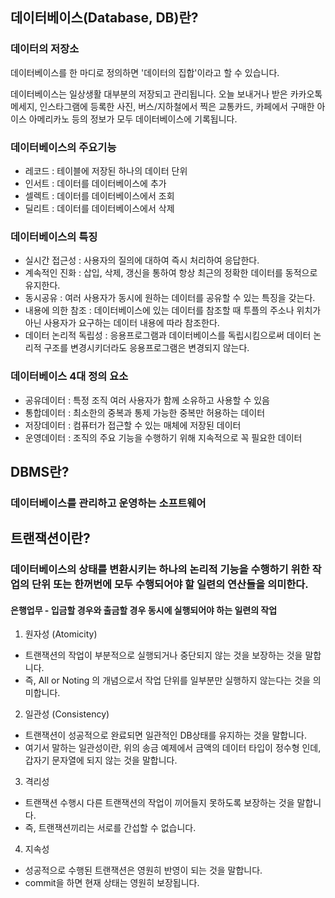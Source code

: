 ## 데이터베이스(Database, DB)란?

### 데이터의 저장소

데이터베이스를 한 마디로 정의하면 '데이터의 집합'이라고 할 수 있습니다.

데이터베이스는 일상생활 대부분의 저장되고 관리됩니다.
오늘 보내거나 받은 카카오톡 메세지, 인스타그램에 등록한 사진, 버스/지하철에서 찍은 교통카드, 카페에서 구매한 아이스 아메리카노 등의 정보가 모두 데이터베이스에 기록됩니다.

### 데이터베이스의 주요기능

- 레코드 : 테이블에 저장된 하나의 데이터 단위
- 인서트 : 데이터를 데이터베이스에 추가
- 셀렉트 : 데이터를 데이터베이스에서 조회
- 딜리트 : 데이터를 데이터베이스에서 삭제

### 데이터베이스의 특징

- 실시간 접근성 : 사용자의 질의에 대하여 즉시 처리하여 응답한다.
- 계속적인 진화 : 삽입, 삭제, 갱신을 통하여 항상 최근의 정확한 데이터를 동적으로 유지한다.
- 동시공유 : 여러 사용자가 동시에 원하는 데이터를 공유할 수 있는 특징을 갖는다.
- 내용에 의한 참조 : 데이터베이스에 있는 데이터를 참조할 때 투플의 주소나 위치가 아닌 사용자가 요구하는 데이터 내용에 따라 참조한다.
- 데이터 논리적 독립성 : 응용프로그램과 데이터베이스를 독립시킴으로써 데이터 논리적 구조를 변경시키더라도 응용프로그램은 변경되지 않는다.

### 데이터베이스 4대 정의 요소

- 공유데이터 : 특정 조직 여러 사용자가 함께 소유하고 사용할 수 있음
- 통합데이터 : 최소한의 중복과 통제 가능한 중복만 허용하는 데이터
- 저장데이터 : 컴퓨터가 접근할 수 있는 매체에 저장된 데이터
- 운영데이터 : 조직의 주요 기능을 수행하기 위해 지속적으로 꼭 필요한 데이터

## DBMS란?

### 데이터베이스를 관리하고 운영하는 소프트웨어

## 트랜잭션이란?

### 데이터베이스의 상태를 변환시키는 하나의 논리적 기능을 수행하기 위한 작업의 단위 또는 한꺼번에 모두 수행되어야 할 일련의 연산들을 의미한다.

#### 은행업무 - 입금할 경우와 출금할 경우 동시에 실행되어야 하는 일련의 작업

1. 원자성 (Atomicity)

- 트랜잭션의 작업이 부분적으로 실행되거나 중단되지 않는 것을 보장하는 것을 말합니다.
- 즉, All or Noting 의 개념으로서 작업 단위를 일부분만 실행하지 않는다는 것을 의미합니다.

2. 일관성 (Consistency)

- 트랜잭션이 성공적으로 완료되면 일관적인 DB상태를 유지하는 것을 말합니다.
- 여기서 말하는 일관성이란, 위의 송금 예제에서 금액의 데이터 타입이 정수형 인데, 갑자기 문자열에 되지 않는 것을 말합니다.

3. 격리성

- 트랜잭션 수행시 다른 트랜잭션의 작업이 끼어들지 못하도록 보장하는 것을 말합니다.
- 즉, 트랜잭션끼리는 서로를 간섭할 수 없습니다.

4. 지속성

- 성공적으로 수행된 트랜잭션은 영원히 반영이 되는 것을 말합니다.
- commit을 하면 현재 상태는 영원히 보장됩니다.
